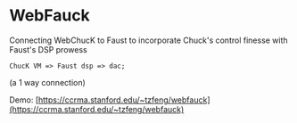 # WebFauck

Connecting WebChucK to Faust to incorporate Chuck's control finesse with Faust's DSP prowess

```
ChucK VM => Faust dsp => dac;
```

(a 1 way connection)

Demo: [https://ccrma.stanford.edu/~tzfeng/webfauck](https://ccrma.stanford.edu/~tzfeng/webfauck)

